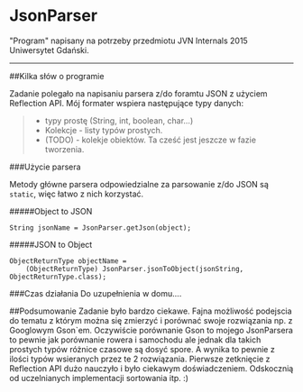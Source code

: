 # JsonParser
"Program" napisany na potrzeby przedmiotu JVN Internals 2015 Uniwersytet Gdański.

----

##Kilka słów o programie

Zadanie polegało na napisaniu parsera z/do foramtu JSON z użyciem Reflection API. 
Mój formater wspiera następujące typy danych:
>- typy prostę (String, int, boolean, char...)
>- Kolekcje - listy typów prostych. 
>- (TODO) - kolekje obiektów. Ta cześć jest jeszcze w fazie tworzenia. 

###Użycie parsera

Metody główne parsera odpowiedzialne za parsowanie z/do JSON są ```static```, więc łatwo z nich korzystać. 

#####Object to JSON
```
String jsonName = JsonParser.getJson(object);
```


#####JSON to Object
```
ObjectReturnType objectName = 
    (ObjectReturnType) JsonParser.jsonToObject(jsonString, ObjectReturnType.class);
```


###Czas działania
Do uzupełnienia w domu....



##Podsumowanie
Zadanie było bardzo ciekawe. Fajna możliwość podejscia do tematu z którym można się zmierzyć i porównać swoje rozwiązania np. z Googlowym Gson`em. Oczywiście porównanie Gson to mojego JsonParsera to pewnie jak porównanie rowera i samochodu ale jednak dla takich prostych typów różnice czasowe są dosyć spore. A wynika to pewnie z ilości typów wsieranych przez te 2 rozwiązania. Pierwsze zetknięcie z Reflection API dużo nauczyło i było ciekawym doświadczeniem. Odskocznią od uczelnianych implementacji sortowania itp. :) 

